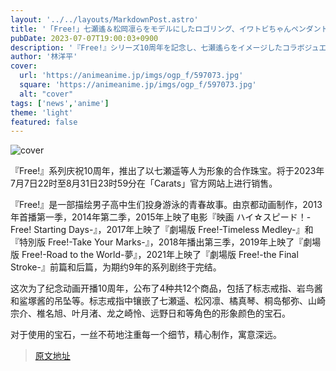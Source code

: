 ```yaml
---
layout: '../../layouts/MarkdownPost.astro'
title: '「Free!」七瀬遙＆松岡凛らをモデルにしたロゴリング、イワトビちゃんペンダントも！ 10周年記念ジュエリー登場'
pubDate: 2023-07-07T19:00:03+0900
description: '『Free!』シリーズ10周年を記念し、七瀬遙らをイメージしたコラボジュエリーが登場。「カラッツ」公式サイトにて2023年7月7日22時～8月31日23時59分に販売を行う。'
author: '林洋平'
cover:
  url: 'https://animeanime.jp/imgs/ogp_f/597073.jpg'
  square: 'https://animeanime.jp/imgs/ogp_f/597073.jpg'
  alt: "cover"
tags: ['news','anime']
theme: 'light'
featured: false
---
```


![cover](https://animeanime.jp/imgs/ogp_f/597073.jpg)

『Free!』系列庆祝10周年，推出了以七瀬遥等人为形象的合作珠宝。将于2023年7月7日22时至8月31日23时59分在「Carats」官方网站上进行销售。

『Free!』是一部描绘男子高中生们投身游泳的青春故事。由京都动画制作，2013年首播第一季，2014年第二季，2015年上映了电影『映画 ハイ☆スピード！-Free! Starting Days-』，2017年上映了『劇場版 Free!-Timeless Medley-』和『特別版 Free!-Take Your Marks-』，2018年播出第三季，2019年上映了『劇場版 Free!-Road to the World-夢』，2021年上映了『劇場版 Free!-the Final Stroke-』前篇和后篇，为期约9年的系列剧终于完结。

这次为了纪念动画开播10周年，公布了4种共12个商品，包括了标志戒指、岩鸟酱和鲨塚酱的吊坠等。标志戒指中镶嵌了七瀬遥、松冈凛、橘真琴、桐岛郁弥、山崎宗介、椎名旭、叶月渚、龙之崎怜、远野日和等角色的形象颜色的宝石。

对于使用的宝石，一丝不苟地注重每一个细节，精心制作，寓意深远。

>[原文地址](https://animeanime.jp/article/2023/07/07/78436.html)  